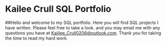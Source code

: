 # Kailee Crull SQL Portfolio

##Hello and welcome to my SQL portfolio. Here you will find SQL projects I have written. Please feel free to take a look. and you may email me with any questions you have at Kaiilee_Crull0206@outlook.com. Thank you for taking the time to read my hard work. 
